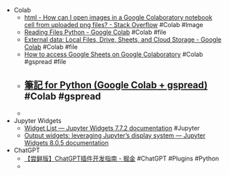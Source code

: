 - Colab
	- [html - How can I open images in a Google Colaboratory notebook cell from uploaded png files? - Stack Overflow](https://stackoverflow.com/questions/49478791/how-can-i-open-images-in-a-google-colaboratory-notebook-cell-from-uploaded-png-f) #Colab #Image
	- [Reading Files Python - Google Colab](https://colab.research.google.com/github/computationalcore/introduction-to-python/blob/master/notebooks/4-files/PY0101EN-4-1-ReadFile.ipynb) #Colab #file
	- [External data: Local Files, Drive, Sheets, and Cloud Storage - Google Colab](https://colab.research.google.com/notebooks/io.ipynb) #Colab #file
	- [How to access Google Sheets on Google Colaboratory](https://medium.com/mlearning-ai/how-to-access-google-sheets-on-google-colaboratory-8766b3a0996f) #Colab #gspread #file
	- [筆記 for Python (Google Colab + gspread)](https://medium.com/@fsflyingsoar/筆記-for-python-google-colab-gspread-a397e80d071d) #Colab #gspread
		-
	-
- Jupyter Widgets
	- [Widget List — Jupyter Widgets 7.7.2 documentation](https://ipywidgets.readthedocs.io/en/7.x/examples/Widget%20List.html) #Jupyter
	- [Output widgets: leveraging Jupyter’s display system — Jupyter Widgets 8.0.5 documentation](https://ipywidgets.readthedocs.io/en/latest/examples/Output%20Widget.html)
- ChatGPT
	- [【尝鲜版】ChatGPT插件开发指南 - 掘金](https://juejin.cn/post/7214053344810074171) #ChatGPT #Plugins #Python
	-